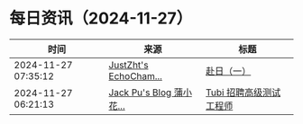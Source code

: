 ﻿# 每日资讯（2024-11-27）

|时间|来源|标题|
|---|---|---|
|2024-11-27 07:35:12|[JustZht's EchoCham...](https://www.justzht.com/rss/)|[赴日（一）](https://www.justzht.com/fu-ri-yi/)|
|2024-11-27 06:21:13|[Jack Pu's Blog 蒲小花...](https://www.jackpu.com/rss/)|[Tubi 招聘高级测试工程师](https://www.jackpu.com/tubi-zhao-pin-gao-ji-ce-shi-gong-cheng-shi/)|
